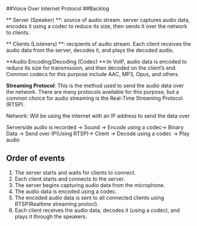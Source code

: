 ##Voice Over Internet Protocol
##Backlog

** Server (Speaker) **: source of audio stream. server captures audio data, encodes it using a codec to reduce its size, then sends it over the network to clients.

** Clients (Listeners) **: recipients of audio stream. Each client receives the audio data from the server, decodes it, and plays the decoded audio.

**Audio Encoding/Decoding (Codec) **:In VoIP, audio data is encoded to reduce its size for transmission, and then decoded on the client’s end.
Common codecs for this purpose include AAC, MP3, Opus, and others.

**Streaming Protocol**: This is the method used to send the audio data over the network. There are many protocols available for this purpose, but a common choice for audio streaming is the
Real-Time Streaming Protocol (RTSP).

Network: Will be using the internet with an IP address to send the data over

Serverside audio is recorded -> Sound -> Encode using a codec-> Binary Data -> Send over IP(Using RTSP)-> Client -> Decode using a codec -> Play audio

## Order of events

1. The server starts and waits for clients to connect.
2. Each client starts and connects to the server.
3. The server begins capturing audio data from the microphone.
4. The audio data is encoded using a codec.
5. The encoded audio data is sent to all connected clients using RTSP(Realtime streaming protocl).
6. Each client receives the audio data, decodes it (using a codec), and plays it through the speakers.
